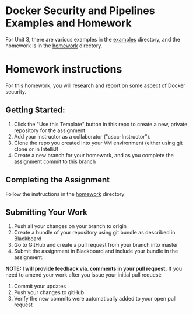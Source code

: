 # Docker Security and Pipelines Examples and Homework

For Unit 3, there are various examples in the [examples](examples/) directory, and the homework is in the [homework](homework/) directory.

# Homework instructions
For this homework, you will research and report on some aspect of Docker security.

## Getting Started:

1. Click the "Use this Template" button in this repo to create a new, private repository for the assignment.  
2. Add your instructor as a collaborator ("cscc-Instructor").
3. Clone the repo you created into your VM environment (either using git clone or in IntelliJ)
4. Create a new branch for your homework, and as you complete the assignment commit to this branch


## Completing the Assignment

Follow the instructions in the [homework](homework/) directory

## Submitting Your Work

1. Push all your changes on your branch to origin
1. Create a bundle of your repository using git bundle as described in Blackboard
1. Go to GitHub and create a pull request from your branch into master
1. Submit the assignment in Blackboard and include your bundle in the assignment.

__NOTE: I will provide feedback via. comments in your pull request.__
If you need to amend your work after you issue your initial pull request:

1. Commit your updates
1. Push your changes to gitHub
1. Verify the new commits were automatically added to your open pull request



